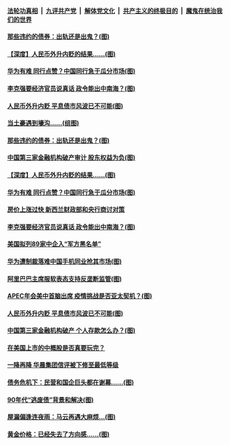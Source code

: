 ####  [法轮功真相](../../../../basic/blob/master/README.md?t=11251231) &nbsp;|&nbsp; [九评共产党](../../../../9ping.md/blob/master/README.md?t=11251231) &nbsp;|&nbsp; [解体党文化](../../../../jtdwh.md/blob/master/README.md?t=11251231)  &nbsp;|&nbsp; [共产主义的终极目的](../../../../gczydzjmd.md/blob/master/README.md?t=11251231) &nbsp;|&nbsp; [魔鬼在统治我们的世界](../../../../mgztzwmdsj.md/blob/master/README.md?t=11251231) 

#### [那些违约的债券：出轨还是出鬼？(图)](../pages/p5/953692.md?t=11251231) 

#### [【深度】人民币外升内贬的结果……(图)](../pages/p5/953681.md?t=11251231) 

#### [华为有难 同行点赞？中国同行急于瓜分市场(图)](../pages/p5/953658.md?t=11251231) 

#### [李克强要经济官员说真话 政令能出中南海？(图)](../pages/p5/953626.md?t=11251231) 


#### [人民币外升内贬 平息债市风波已不可能(图)](../pages/p5/953559.md?t=11251231) 

#### [当土豪遇到壕沟……(组图)](../pages/p5/953685.md?t=11251231) 

#### [那些违约的债券：出轨还是出鬼？(图)](../pages/p5/953692.md?t=11251231) 

#### [中国第三家金融机构破产审计 股东权益为负(图)](../pages/p5/953660.md?t=11251231) 

#### [【深度】人民币外升内贬的结果……(图)](../pages/p5/953681.md?t=11251231) 

#### [华为有难 同行点赞？中国同行急于瓜分市场(图)](../pages/p5/953658.md?t=11251231) 

#### [房价上涨过快 新西兰财政部和央行商讨对策](../pages/p5/953646.md?t=11251231) 

#### [李克强要经济官员说真话 政令能出中南海？(图)](../pages/p5/953626.md?t=11251231) 

#### [美国拟列89家中企入“军方黑名单”](../pages/p5/953586.md?t=11251231) 

#### [华为遭制裁落难中国手机同业抢其市场(图)](../pages/p5/953582.md?t=11251231) 

#### [阿里巴巴主席服软表态支持反垄断监管(图)](../pages/p5/953577.md?t=11251231) 

#### [APEC年会美中首脑出席 疫情挑战是否亚太契机？(图)](../pages/p5/953571.md?t=11251231) 


#### [人民币外升内贬 平息债市风波已不可能(图)](../pages/p5/953559.md?t=11251231) 

#### [中国第三家金融机构破产 个人存款怎么办？(图)](../pages/p5/953546.md?t=11251231) 

#### [在美国上市的中概股是否真要玩完？](../pages/p5/953531.md?t=11251231) 

#### [一降再降 华晨集团信评被下修至最低等级](../pages/p5/953524.md?t=11251231) 

#### [债务危机下：民营和国企巨头都在谢幕……(图)](../pages/p5/953489.md?t=11251231) 

#### [90年代“逃废债”背景和解决(图)](../pages/p5/953467.md?t=11251231) 

#### [屋漏偏逢连夜雨：马云再遇大麻烦…(图)](../pages/p5/953475.md?t=11251231) 

#### [黄金价格：已经失去了方向感……(图)](../pages/p5/953470.md?t=11251231) 

